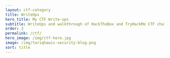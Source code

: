 ```yaml
---
layout: ctf-category
title: WriteUps
hero_title: My CTF Write-ups
subtitle: WriteUps and walkthrough of HackTheBox and TryHackMe CTF challenges
order: 2
permalink: /ctf/
hero_image: /img/ctf-hero.jpg
image: /img/tariqhawis-security-blog.png
sort: title
---
```

